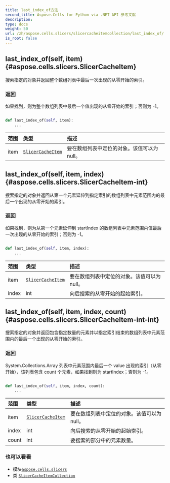 ```yaml
---
title: last_index_of方法
second_title: Aspose.Cells for Python via .NET API 参考文献
description:
type: docs
weight: 50
url: /zh/aspose.cells.slicers/slicercacheitemcollection/last_index_of/
is_root: false
---
```

##  last_index_of(self, item) {#aspose.cells.slicers.SlicerCacheItem}
搜索指定的对象并返回整个数组列表中最后一次出现的从零开始的索引。


### 返回

如果找到，则为整个数组列表中最后一个值出现的从零开始的索引；否则为 -1。


```python

def last_index_of(self, item):
    ...
```


|范围|类型|描述|
| :- | :- | :- |
| item | [`SlicerCacheItem`](/cells/python-net/zh/aspose.cells.slicers/slicercacheitem) |要在数组列表中定位的对象。该值可以为 null。|


##  last_index_of(self, item, index) {#aspose.cells.slicers.SlicerCacheItem-int}
搜索指定的对象并返回从第一个元素延伸到指定索引的数组列表中元素范围内的最后一个出现的从零开始的索引。


### 返回

如果找到，则为从第一个元素延伸到 startIndex 的数组列表中元素范围内值最后一次出现的从零开始的索引；否则为 -1。


```python

def last_index_of(self, item, index):
    ...
```


|范围|类型|描述|
| :- | :- | :- |
| item | [`SlicerCacheItem`](/cells/python-net/zh/aspose.cells.slicers/slicercacheitem) |要在数组列表中定位的对象。该值可以为 null。|
| index | int |向后搜索的从零开始的起始索引。|


##  last_index_of(self, item, index, count) {#aspose.cells.slicers.SlicerCacheItem-int-int}
搜索指定的对象并返回包含指定数量的元素并以指定索引结束的数组列表中元素范围内的最后一个出现的从零开始的索引。


### 返回

System.Collections.Array 列表中元素范围内最后一个 value 出现的索引（从零开始），该列表包含 count 个元素，如果找到则为 startIndex；否则为 -1。


```python

def last_index_of(self, item, index, count):
    ...
```


|范围|类型|描述|
| :- | :- | :- |
| item | [`SlicerCacheItem`](/cells/python-net/zh/aspose.cells.slicers/slicercacheitem) |要在数组列表中定位的对象。该值可以为 null。|
| index | int |向后搜索的从零开始的起始索引。|
| count | int |要搜索的部分中的元素数量。|



### 也可以看看
* 模块[`aspose.cells.slicers`](../../)
* 类 [`SlicerCacheItemCollection`](/cells/python-net/zh/aspose.cells.slicers/slicercacheitemcollection)
